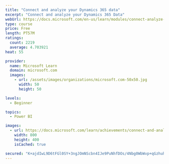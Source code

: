 ```yaml
---
title: "Connect and analyze your Dynamics 365 data​"
excerpt: "Connect and analyze your Dynamics 365 Data​"
webUrl: https://docs.microsoft.com/en-us/learn/modules/connect-analyze-dynamics-365-data/
type: course
price: Free
length: PT57M
ratings:
  count: 2219
  average: 4.703921
heat: 55

provider:
  name: Microsoft Learn
  domain: microsoft.com
  images:
    - url: /assets/images/organizations/microsoft.com-50x50.jpg
      width: 50
      height: 50

levels:
  - Beginner

topics:
  - Power BI

images:
  - url: https://docs.microsoft.com/learn/achievements/connect-and-analyze-your-microsoft-dynamics-365-data-social.png
    width: 800
    height: 400
    isCached: true

secured: "K+ajdIwL9D6tFGl0SY+3ngJOmNScbn4IJe9PuNhfDOs/4Nbg0WbWvp+qGzhuhCJ6hjJ5zIelOctM1dGkt9DbJe173Hmp7WvrCyIW/a/7VRZG7qNIv5NGQdbeEKg2LL0CukUu2a/We7vTxakKj4qugN9Z3guWMnm88ktt+8HYZrmEJwbKy4XN8/l/Xk80ZuaJFnClrOkdDJ+i/bMVHSa31qIZS9S7POvlmQaNfoqAc6swSxAxuUxx2aMcEKobLpARsKYY9XF03oZPEhvv6hc2JK8c0m7Efw7aGRs0cWb4LLmcIpQ9Eg6gq9lHbWmH+b2YXZ0ym1RIs1dArejFa9zargP5SdrBrSb+dLyXJJgAdnE7ToQFQrgmZsgnFi0HQt0JI2V8Hh3BLmXYFLyJqRqyjkgX1T2rvszdlpMjvjdFydw=;/Cr23GE4BahN28z6kXCYgw=="
---
```


